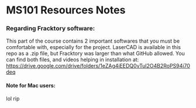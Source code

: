 # MS101 Resources Notes

### Regarding Fracktory software:
This part of the course contains 2 important softwares that you must be comfortable with, especially for the project.
LaserCAD is available in this repo as a .zip file, but Fracktory was larger than what GitHub allowed. You can find both files, and videos helping in installation at:
https://drive.google.com/drive/folders/1eZAg4iEEDQ0vTul2O4B2RoPS94i70deq

#### Note for Mac users:
lol rip
